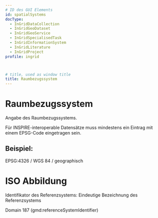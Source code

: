 ```yaml
---
# ID des GUI Elements
id: spatialSystems
docType:
  - InGridDataCollection
  - InGridGeoDataset
  - InGridGeoService
  - InGridSpecialisedTask
  - InGridInformationSystem
  - InGridLiterature
  - InGridProject
profile: ingrid



# title, used as window title
title: Raumbezugssystem
---
```


# Raumbezugssystem

Angabe des Raumbezugssystems.

Für INSPIRE-interoperable Datensätze muss mindestens ein Eintrag mit einem EPSG-Code eingetragen sein.

## Beispiel:

EPSG:4326 / WGS 84 / geographisch

# ISO Abbildung

Identifikator des Referenzsystems: Eindeutige Bezeichnung des Referenzsystems

Domain 187 (gmd:referenceSystemIdentifier)

